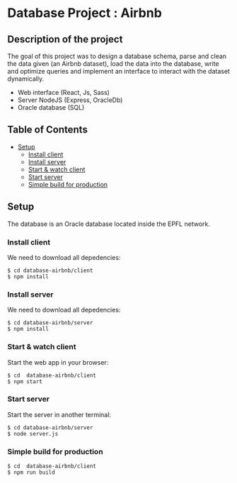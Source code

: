 # Database Project : Airbnb

## Description of the project

The goal of this project was to design a database schema, parse and clean the data given (an Airbnb dataset), load the data into the database, write and optimize queries and implement an interface to interact with the dataset dynamically.

- Web interface (React, Js, Sass)
- Server NodeJS (Express, OracleDb)
- Oracle database (SQL)

## Table of Contents

- [Setup](#Setup)
    - [Install client](#Install-client)
    - [Install server](#Install-server)
    - [Start & watch client](#Start-&-watch-client)
    - [Start server](#Start-server)
    - [Simple build for production](#Simple-build-for-production)

## Setup
The database is an Oracle database located inside the EPFL network.

### Install client

We need to download all depedencies:

    $ cd database-airbnb/client
    $ npm install

### Install server
We need to download all depedencies:

    $ cd database-airbnb/server
    $ npm install

### Start & watch client

Start the web app in your browser:

    $ cd  database-airbnb/client
    $ npm start

### Start server

Start the server in another terminal:

    $ cd database-airbnb/server
    $ node server.js

### Simple build for production

    $ cd  database-airbnb/client
    $ npm run build

